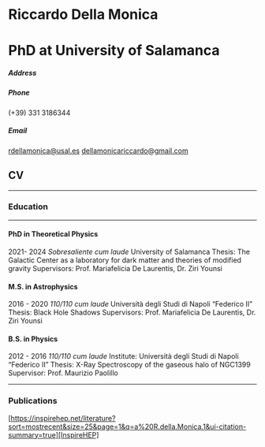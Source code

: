 # Riccardo Della Monica
# PhD at University of Salamanca

##### Address

##### Phone
(+39) 331 3186344
##### Email
rdellamonica@usal.es
dellamonicariccardo@gmail.com

## CV
*****

### Education

*****

#### PhD in Theoretical Physics
2021- 2024
*Sobresaliente cum laude*
University of Salamanca
Thesis: The Galactic Center as a laboratory for dark matter and theories of modified gravity
Supervisors: Prof. Mariafelicia De Laurentis, Dr. Ziri Younsi

#### M.S. in Astrophysics
2016 - 2020
*110/110 cum laude*
Università degli Studi di Napoli “Federico II”
Thesis: Black Hole Shadows
Supervisors: Prof. Mariafelicia De Laurentis, Dr. Ziri Younsi

#### B.S. in Physics
2012 - 2016
*110/110 cum laude*
Institute: Università degli Studi di Napoli “Federico II”
Thesis: X-Ray Spectroscopy of the gaseous halo of NGC1399
Supervisor: Prof. Maurizio Paolillo

*****

### Publications

[https://inspirehep.net/literature?sort=mostrecent&size=25&page=1&q=a%20R.della.Monica.1&ui-citation-summary=true][InspireHEP]
